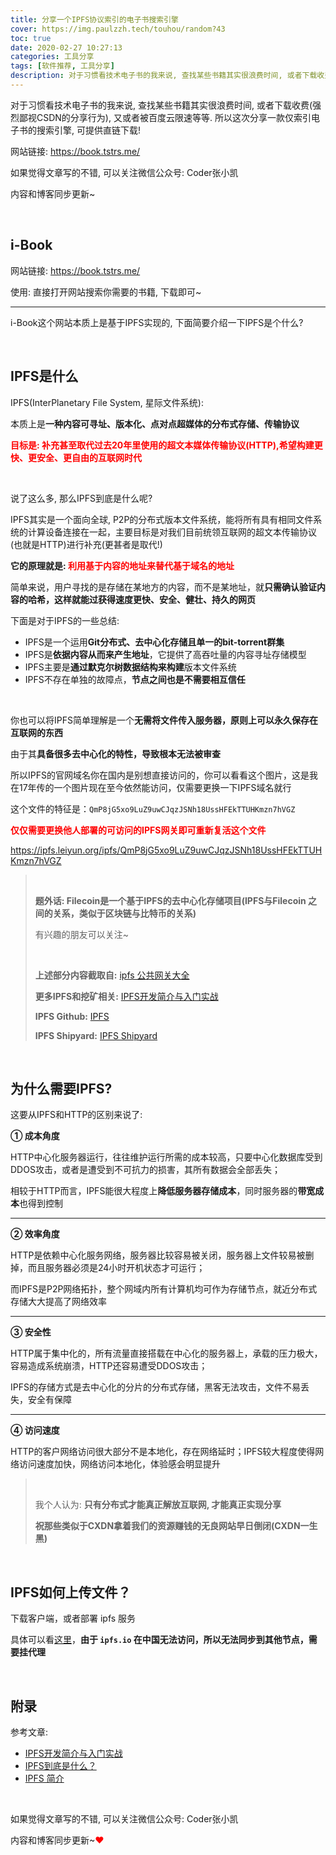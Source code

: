 ```yaml
---
title: 分享一个IPFS协议索引的电子书搜索引擎
cover: https://img.paulzzh.tech/touhou/random?43
toc: true
date: 2020-02-27 10:27:13
categories: 工具分享
tags: [软件推荐, 工具分享]
description: 对于习惯看技术电子书的我来说, 查找某些书籍其实很浪费时间, 或者下载收费(强烈鄙视CSDN的分享行为), 又或者被百度云限速等等. 所以这次分享一款仅索引电子书的搜索引擎
---
```


对于习惯看技术电子书的我来说, 查找某些书籍其实很浪费时间, 或者下载收费(强烈鄙视CSDN的分享行为), 又或者被百度云限速等等. 所以这次分享一款仅索引电子书的搜索引擎, 可提供直链下载!

网站链接: https://book.tstrs.me/

如果觉得文章写的不错, 可以关注微信公众号: Coder张小凯

内容和博客同步更新~

<br/>

<!--more-->

## i-Book

网站链接: https://book.tstrs.me/

使用: 直接打开网站搜索你需要的书籍, 下载即可~

****

i-Book这个网站本质上是基于IPFS实现的, 下面简要介绍一下IPFS是个什么?

<br/>

## IPFS是什么

IPFS(InterPlanetary File System, 星际文件系统):

本质上是**一种内容可寻址、版本化、点对点超媒体的分布式存储、传输协议**

<font color="#f00">**目标是: 补充甚至取代过去20年里使用的超文本媒体传输协议(HTTP),希望构建更快、更安全、更自由的互联网时代**</font>

<br/>

说了这么多, 那么IPFS到底是什么呢?

IPFS其实是一个面向全球, P2P的分布式版本文件系统，能将所有具有相同文件系统的计算设备连接在一起，主要目标是对我们目前统领互联网的超文本传输协议(也就是HTTP)进行补充(更甚者是取代!)

**它的原理就是: <font color="#f00">利用基于内容的地址来替代基于域名的地址</font>**

简单来说，用户寻找的是存储在某地方的内容，而不是某地址，就**只需确认验证内容的哈希，这样就能过获得速度更快、安全、健壮、持久的网页**

下面是对于IPFS的一些总结:

-   IPFS是一个运用**Git分布式、去中心化存储且单一的bit-torrent群集**
-   IPFS是**依据内容从而来产生地址**，它提供了高吞吐量的内容寻址存储模型
-   IPFS主要是**通过默克尔树数据结构来构建**版本文件系统
-   IPFS不存在单独的故障点，**节点之间也是不需要相互信任**

<br/>

你也可以将IPFS简单理解是一个**无需将文件传入服务器，原则上可以永久保存在互联网的东西**

由于其**具备很多去中心化的特性，导致根本无法被审查**

所以IPFS的官网域名你在国内是别想直接访问的，你可以看看这个图片，这是我在17年传的一个图片现在至今依然能访问，仅需要更换一下IPFS域名就行

这个文件的特征是：`QmP8jG5xo9LuZ9uwCJqzJSNh18UssHFEkTTUHKmzn7hVGZ`

<font color="#f00">**仅仅需要更换他人部署的可访问的IPFS网关即可重新复活这个文件**</font>

https://ipfs.leiyun.org/ipfs/QmP8jG5xo9LuZ9uwCJqzJSNh18UssHFEkTTUHKmzn7hVGZ

><br/>
>
>**题外话: Filecoin是一个基于IPFS的去中心化存储项目(IPFS与Filecoin 之间的关系，类似于区块链与比特币的关系)**
>
>有兴趣的朋友可以关注~
>
><br/>
>
>**上述部分内容截取自:** [ipfs 公共网关大全](https://hao.su/2753/#comment-3741)
>
>**更多IPFS和挖矿相关:** [IPFS开发简介与入门实战](https://www.jianshu.com/p/48a2739bade2)
>
>**IPFS Github:** [IPFS](https://github.com/ipfs)
>
>**IPFS Shipyard:** [IPFS Shipyard](https://github.com/ipfs-shipyard)

<br/>

## 为什么需要IPFS?

这要从IPFS和HTTP的区别来说了:

**① 成本角度**

HTTP中心化服务器运行，往往维护运行所需的成本较高，只要中心化数据库受到DDOS攻击，或者是遭受到不可抗力的损害，其所有数据会全部丢失；

相较于HTTP而言，IPFS能很大程度上**降低服务器存储成本**，同时服务器的**带宽成本**也得到控制

****

**② 效率角度**

HTTP是依赖中心化服务网络，服务器比较容易被关闭，服务器上文件较易被删掉，而且服务器必须是24小时开机状态才可运行；

而IPFS是P2P网络拓扑，整个网域内所有计算机均可作为存储节点，就近分布式存储大大提高了网络效率

****

**③ 安全性**

HTTP属于集中化的，所有流量直接搭载在中心化的服务器上，承载的压力极大，容易造成系统崩溃，HTTP还容易遭受DDOS攻击；

IPFS的存储方式是去中心化的分片的分布式存储，黑客无法攻击，文件不易丢失，安全有保障

****

**④ 访问速度**

HTTP的客户网络访问很大部分不是本地化，存在网络延时；IPFS较大程度使得网络访问速度加快，网络访问本地化，体验感会明显提升

><br/>
>
>我个人认为: **只有分布式才能真正解放互联网, 才能真正实现分享**
>
>**祝那些类似于CXDN拿着我们的资源赚钱的无良网站早日倒闭(CXDN一生黑)**

<br/>

## IPFS如何上传文件？

下载客户端，或者部署 ipfs 服务

具体可以看[这里](https://github.com/ipfs-shipyard/ipfs-desktop/releases)，**由于 `ipfs.io` 在中国无法访问，所以无法同步到其他节点，需要挂代理**

<br/>

## 附录

参考文章:

-   [IPFS开发简介与入门实战](https://www.jianshu.com/p/48a2739bade2)
-   [IPFS到底是什么？](https://baijiahao.baidu.com/s?id=1648436148851786462&wfr=spider&for=pc)
-   [IPFS 简介](https://www.jianshu.com/p/83c897447e1c)

<br/>

如果觉得文章写的不错, 可以关注微信公众号: Coder张小凯

内容和博客同步更新~<font color="#f00">❤</font>

<br/>